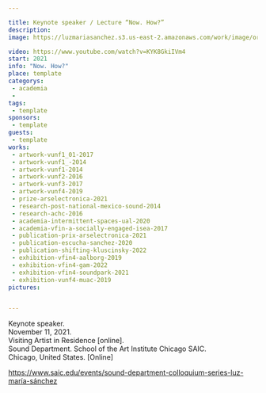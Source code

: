 ```yaml
---

title: Keynote speaker / Lecture “Now. How?”
description: 
image: https://luzmariasanchez.s3.us-east-2.amazonaws.com/work/image/original/IMG-0175.JPG

video: https://www.youtube.com/watch?v=KYK8GkiIVm4
start: 2021
info: "Now. How?"
place: template
categorys:
 - academia
 - 
tags:
 - template
sponsors:
 - template
guests:
 - template
works:
 - artwork-vunf1_01-2017
 - artwork-vunf1_-2014
 - artwork-vunf1-2014
 - artwork-vunf2-2016
 - artwork-vunf3-2017
 - artwork-vunf4-2019
 - prize-arselectronica-2021
 - research-post-national-mexico-sound-2014
 - research-achc-2016
 - academia-intermittent-spaces-ual-2020
 - academia-vfin-a-socially-engaged-isea-2017
 - publication-prix-arselectronica-2021
 - publication-escucha-sanchez-2020
 - publication-shifting-kluscinsky-2022
 - exhibition-vfin4-aalborg-2019
 - exhibition-vfin4-gam-2022
 - exhibition-vfin4-soundpark-2021
 - exhibition-vunf4-muac-2019
pictures:


---
```

Keynote speaker.\
November 11, 2021.\
Visiting Artist in Residence [online].\
Sound Department. School of the Art Institute Chicago SAIC.\
Chicago, United States. [Online]

https://www.saic.edu/events/sound-department-colloquium-series-luz-maría-sánchez